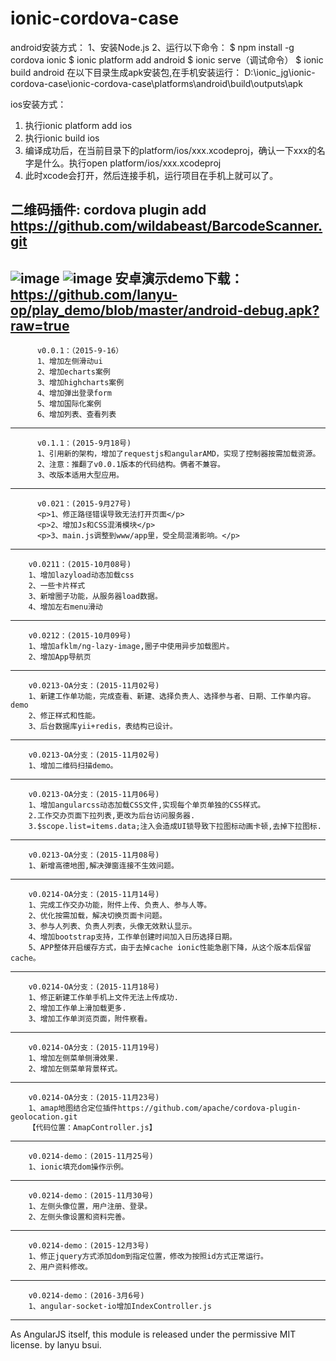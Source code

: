 # ionic-cordova-case

android安装方式：
1、安装Node.js
2、运行以下命令：
$ npm install -g cordova ionic
$ ionic platform add android
$ ionic serve（调试命令）
$ ionic build android
在以下目录生成apk安装包,在手机安装运行：
D:\ionic_jg\ionic-cordova-case\ionic-cordova-case\platforms\android\build\outputs\apk

ios安装方式：
1. 执行ionic platform add ios
2. 执行ionic build ios
3. 编译成功后，在当前目录下的platform/ios/xxx.xcodeproj，确认一下xxx的名字是什么。执行open platform/ios/xxx.xcodeproj
4. 此时xcode会打开，然后连接手机，运行项目在手机上就可以了。

二维码插件:
cordova plugin add https://github.com/wildabeast/BarcodeScanner.git
---------------------------------------------------------------------
![image](https://github.com/lanyu-op/ionic-cordova-case/blob/master/demo1.png)
![image](https://github.com/lanyu-op/ionic-cordova-case/blob/master/demo2.png)
安卓演示demo下载：https://github.com/lanyu-op/play_demo/blob/master/android-debug.apk?raw=true
---------------------------------------------------------------------
          v0.0.1：（2015-9-16）
          1、增加左侧滑动ui
          2、增加echarts案例
          3、增加highcharts案例
          4、增加弹出登录form
          5、增加国际化案例
          6、增加列表、查看列表

-----------------------------------------------------------------------
	      v0.1.1：(2015-9月18号)
	      1、引用新的架构，增加了requestjs和angularAMD，实现了控制器按需加载资源。
	      2、注意：推翻了v0.0.1版本的代码结构。俩者不兼容。
	      3、改版本适用大型应用。

-------------------------------------------------------------------------------
	      v0.021：(2015-9月27号)
	      <p>1、修正路径错误导致无法打开页面</p>
	      <p>2、增加Js和CSS混淆模块</p>
	      <p>3、main.js调整到www/app里，受全局混淆影响。</p>
-------------------------------------------------------------------------------
        v0.0211：(2015-10月08号)
        1、增加lazyload动态加载css
        2、一些卡片样式
        3、新增圈子功能，从服务器load数据。
        4、增加左右menu滑动
-------------------------------------------------------------------------------
        v0.0212：(2015-10月09号)
        1、增加afklm/ng-lazy-image,圈子中使用异步加载图片。
        2、增加App导航页
-------------------------------------------------------------------------------
        v0.0213-OA分支：(2015-11月02号)
        1、新建工作单功能，完成查看、新建、选择负责人、选择参与者、日期、工作单内容。demo
        2、修正样式和性能。
        3、后台数据库yii+redis，表结构已设计。
-------------------------------------------------------------------------------
        v0.0213-OA分支：(2015-11月02号)
        1、增加二维码扫描demo。

-------------------------------------------------------------------------------

        v0.0213-OA分支：(2015-11月06号)
        1、增加angularcss动态加载CSS文件,实现每个单页单独的CSS样式。
        2.工作交办页面下拉列表,更改为后台访问服务器.
        3.$scope.list=items.data;注入会造成UI锁导致下拉图标动画卡顿,去掉下拉图标.

-------------------------------------------------------------------------------
        v0.0213-OA分支：(2015-11月08号)
        1、新增高德地图,解决弹窗连接不生效问题。


-------------------------------------------------------------------------------
        v0.0214-OA分支：(2015-11月14号)
        1、完成工作交办功能，附件上传、负责人、参与人等。
        2、优化按需加载，解决切换页面卡问题。
        3、参与人列表、负责人列表，头像无效默认显示。
        4、增加bootstrap支持，工作单创建时间加入日历选择日期。
        5、APP整体开启缓存方式，由于去掉cache ionic性能急剧下降，从这个版本后保留cache。
-------------------------------------------------------------------------------
        v0.0214-OA分支：(2015-11月18号)
        1、修正新建工作单手机上文件无法上传成功.
        2、增加工作单上滑加载更多.
        3、增加工作单浏览页面，附件察看。
-------------------------------------------------------------------------------
        v0.0214-OA分支：(2015-11月19号)
        1、增加左侧菜单侧滑效果.
        2、增加左侧菜单背景样式。

-------------------------------------------------------------------------------
        v0.0214-OA分支：(2015-11月23号)
        1、amap地图结合定位插件https://github.com/apache/cordova-plugin-geolocation.git
        【代码位置：AmapController.js】


-------------------------------------------------------------------------------
        v0.0214-demo：(2015-11月25号)
        1、ionic填充dom操作示例。

-------------------------------------------------------------------------------
        v0.0214-demo：(2015-11月30号)
        1、左侧头像位置，用户注册、登录。
        2、左侧头像设置和资料完善。
-------------------------------------------------------------------------------

        v0.0214-demo：(2015-12月3号)
        1、修正jquery方式添加dom到指定位置，修改为按照id方式正常运行。
        2、用户资料修改。
-------------------------------------------------------------------------------
        v0.0214-demo：(2016-3月6号)
        1、angular-socket-io增加IndexController.js

-------------------------------------------------------------------------------
As AngularJS itself, this module is released under the permissive MIT license.
by lanyu bsui.